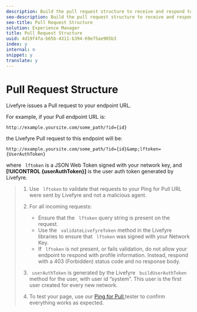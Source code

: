 ```yaml
---
description: Build the pull request structure to receive and respond to requests for access to your user identity system.
seo-description: Build the pull request structure to receive and respond to requests for access to your user identity system.
seo-title: Pull Request Structure
solution: Experience Manager
title: Pull Request Structure
uuid: 4d19f4fa-b65b-4311-b394-69e75ae905b3
index: y
internal: n
snippet: y
translate: y
---
```


# Pull Request Structure

Livefyre issues a Pull request to your endpoint URL.

For example, if your Pull endpoint URL is:

```
http://example.yoursite.com/some_path/?id={id}
```
the Livefyre Pull request to this endpoint will be:

```
http://example.yoursite.com/some_path/?id={id}&amp;lftoken={UserAuthToken}
```
where ` lftoken` is a JSON Web Token signed with your network key, and **[!UICONTROL  {userAuthToken}]** is the user auth token generated by Livefyre.

>1. Use ` lftoken` to validate that requests to your Ping for Pull URL were sent by Livefyre and not a malicious agent.
>1. For all incoming requests:
>    
>    * Ensure that the ` lftoken` query string is present on the request.
>    * Use the ` validateLivefyreToken` method in the Livefyre libraries to ensure that ` lftoken` was signed with your Network Key.
>    * If ` lftoken` is not present, or fails validation, do not allow your endpoint to respond with profile information. Instead, respond with a 403 (Forbidden) status code and no response body.
>    
>1. ` userAuthToken` is generated by the Livefyre ` buildUserAuthToken` method for the user, with user id “system”. This user is the first user created for every new network.
>1. To test your page, use our [ Ping for Pull ](http://livefyre-p4p-wizard.herokuapp.com/home) tester to confirm everything works as expected.
